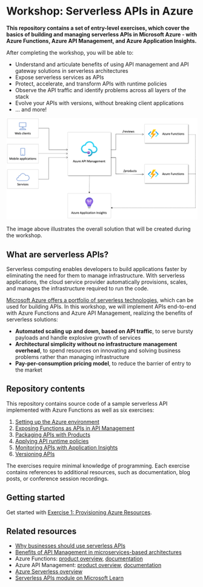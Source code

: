 # Workshop: Serverless APIs in Azure

**This repository contains a set of entry-level exercises, which cover the basics of building and managing serverless APIs in Microsoft Azure - with Azure Functions, Azure API Management, and Azure Application Insights.**

After completing the workshop, you will be able to:

- Understand and articulate benefits of using API management and API gateway solutions in serverless architectures
- Expose serverless services as APIs
- Protect, accelerate, and transform APIs with runtime policies
- Observe the API traffic and identify problems across all layers of the stack
- Evolve your APIs with versions, without breaking client applications
- ... and more!

![Serverless APIs](./readme/images/serverless-apis.png)

The image above illustrates the overall solution that will be created during the workshop.

## What are serverless APIs?

Serverless computing enables developers to build applications faster by eliminating the need for them to manage infrastructure. With serverless applications, the cloud service provider automatically provisions, scales, and manages the infrastructure required to run the code.

[Microsoft Azure offers a portfolio of serverless technologies](https://azure.microsoft.com/solutions/serverless/), which can be used for building APIs. In this workshop, we will implement APIs end-to-end with Azure Functions and Azure API Management, realizing the benefits of serverless solutions:

- **Automated scaling up and down, based on API traffic**, to serve bursty payloads and handle explosive growth of services
- **Architectural simplicity without no infrastructure management overhead**, to spend resources on innovating and solving business problems rather than managing infrastructure
- **Pay-per-consumption pricing model**, to reduce the barrier of entry to the market

## Repository contents

This repository contains source code of a sample serverless API implemented with Azure Functions as well as six exercises:

1. [Setting up the Azure environment](./readme/1%20-%20Provision%20Azure%20resources.md)
1. [Exposing Functions as APIs in API Management](./readme/2%20-%20Import%20APIs.md)
1. [Packaging APIs with Products](./readme/3%20-%20Products.md)
1. [Applying API runtime policies](./readme/4%20-%20Apply%20policies%20and%20revisions.md)
1. [Monitoring APIs with Application Insights](./readme/5%20-%20Monitoring.md)
1. [Versioning APIs](./readme/6%20-%20Versions.md)

The exercises require minimal knowledge of programming. Each exercise contains references to additional resources, such as documentation, blog posts, or conference session recordings.

## Getting started

Get started with [Exercise 1: Provisioning Azure Resources](./readme/1%20-%20Provision%20Azure%20resources.md).

## Related resources

- [Why businesses should use serverless APIs](https://aka.ms/powering-the-enterprise-serverless-apis)
- [Benefits of API Management in microservices-based architectures](https://aka.ms/apimserverlessblog)
- Azure Functions: [product overview](https://azure.microsoft.com/services/functions/), [documentation](https://docs.microsoft.com/azure/azure-functions/)
- Azure API Management: [product overview](https://aka.ms/apimlearn), [documentation](https://aka.ms/apimdocs)
- [Azure Serverless overview](https://azure.microsoft.com/overview/serverless-computing/)
- [Serverless APIs module on Microsoft Learn](https://docs.microsoft.com/learn/modules/build-serverless-api-with-functions-api-management/)